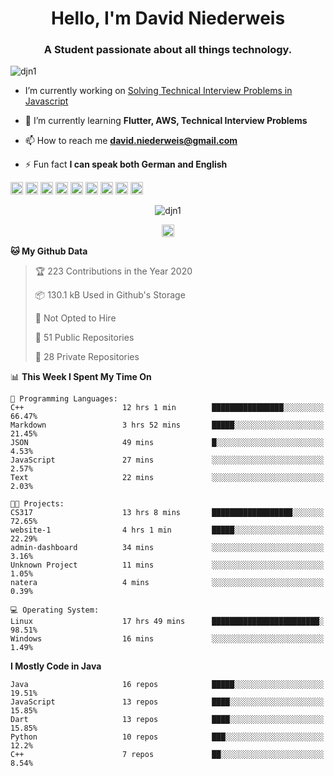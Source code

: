 <h1 align="center">Hello, I'm David Niederweis</h1>
<h3 align="center">A Student passionate about all things technology.</h3>

<p align="left"> <img src="https://komarev.com/ghpvc/?username=djn1" alt="djn1" /> </p>

- I’m currently working on [Solving Technical Interview Problems in Javascript](https://github.com/DJN1/CTCI)

- 🌱 I’m currently learning **Flutter, AWS, Technical Interview Problems**

- 📫 How to reach me **david.niederweis@gmail.com**

- ⚡ Fun fact **I can speak both German and English**

<p align="left"><img src="https://devicons.github.io/devicon/devicon.git/icons/bootstrap/bootstrap-plain.svg" alt="bootstrap" width="20" height="20"/> <img src="https://devicons.github.io/devicon/devicon.git/icons/cplusplus/cplusplus-original.svg" alt="cplusplus" width="20" height="20"/> <img src="https://devicons.github.io/devicon/devicon.git/icons/css3/css3-original-wordmark.svg" alt="css3" width="20" height="20"/> <img src="https://devicons.github.io/devicon/devicon.git/icons/html5/html5-original-wordmark.svg" alt="html5" width="20" height="20"/> <img src="https://devicons.github.io/devicon/devicon.git/icons/javascript/javascript-original.svg" alt="javascript" width="20" height="20"/> <img src="https://devicons.github.io/devicon/devicon.git/icons/nodejs/nodejs-original-wordmark.svg" alt="nodejs" width="20" height="20"/> <img src="https://devicons.github.io/devicon/devicon.git/icons/python/python-original-wordmark.svg" alt="python" width="20" height="20"/> <img src="https://devicons.github.io/devicon/devicon.git/icons/express/express-original-wordmark.svg" alt="express" width="20" height="20"/> <img src="https://cdn.jsdelivr.net/npm/simple-icons@3.1.0/icons/flutter.svg" alt="flutter" width="20" height="20"/></p><p align="center"> <img src="https://github-readme-stats.vercel.app/api?username=djn1&show_icons=true" alt="djn1" /> </p>

<p align="center">
<a href="https://linkedin.com/in/https://www.linkedin.com/in/davidniederweis/" target="blank"><img align="center" src="https://cdn.jsdelivr.net/npm/simple-icons@3.0.1/icons/linkedin.svg" alt="https://www.linkedin.com/in/davidniederweis/" height="20" width="20" /></a>
</p>

<!--START_SECTION:waka-->
**🐱 My Github Data** 

> 🏆 223 Contributions in the Year 2020
 > 
> 📦 130.1 kB Used in Github's Storage 
 > 
> 🚫 Not Opted to Hire
 > 
> 📜 51 Public Repositories
 > 
> 🔑 28 Private Repositories 

📊 **This Week I Spent My Time On** 

```text
💬 Programming Languages: 
C++                      12 hrs 1 min        ████████████████░░░░░░░░░   66.47% 
Markdown                 3 hrs 52 mins       █████░░░░░░░░░░░░░░░░░░░░   21.45% 
JSON                     49 mins             █░░░░░░░░░░░░░░░░░░░░░░░░   4.53% 
JavaScript               27 mins             ░░░░░░░░░░░░░░░░░░░░░░░░░   2.57% 
Text                     22 mins             ░░░░░░░░░░░░░░░░░░░░░░░░░   2.03%

🐱‍💻 Projects: 
CS317                    13 hrs 8 mins       ██████████████████░░░░░░░   72.65% 
website-1                4 hrs 1 min         █████░░░░░░░░░░░░░░░░░░░░   22.29% 
admin-dashboard          34 mins             ░░░░░░░░░░░░░░░░░░░░░░░░░   3.16% 
Unknown Project          11 mins             ░░░░░░░░░░░░░░░░░░░░░░░░░   1.05% 
natera                   4 mins              ░░░░░░░░░░░░░░░░░░░░░░░░░   0.39%

💻 Operating System: 
Linux                    17 hrs 49 mins      ████████████████████████░   98.51% 
Windows                  16 mins             ░░░░░░░░░░░░░░░░░░░░░░░░░   1.49%

```

**I Mostly Code in Java** 

```text
Java                     16 repos            █████░░░░░░░░░░░░░░░░░░░░   19.51% 
JavaScript               13 repos            ████░░░░░░░░░░░░░░░░░░░░░   15.85% 
Dart                     13 repos            ████░░░░░░░░░░░░░░░░░░░░░   15.85% 
Python                   10 repos            ███░░░░░░░░░░░░░░░░░░░░░░   12.2% 
C++                      7 repos             ██░░░░░░░░░░░░░░░░░░░░░░░   8.54%

```



<!--END_SECTION:waka-->
